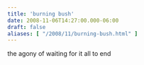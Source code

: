 ```yaml
---
title: 'burning bush'
date: 2008-11-06T14:27:00.000-06:00
draft: false
aliases: [ "/2008/11/burning-bush.html" ]
---
```


the agony of waiting for it all to end